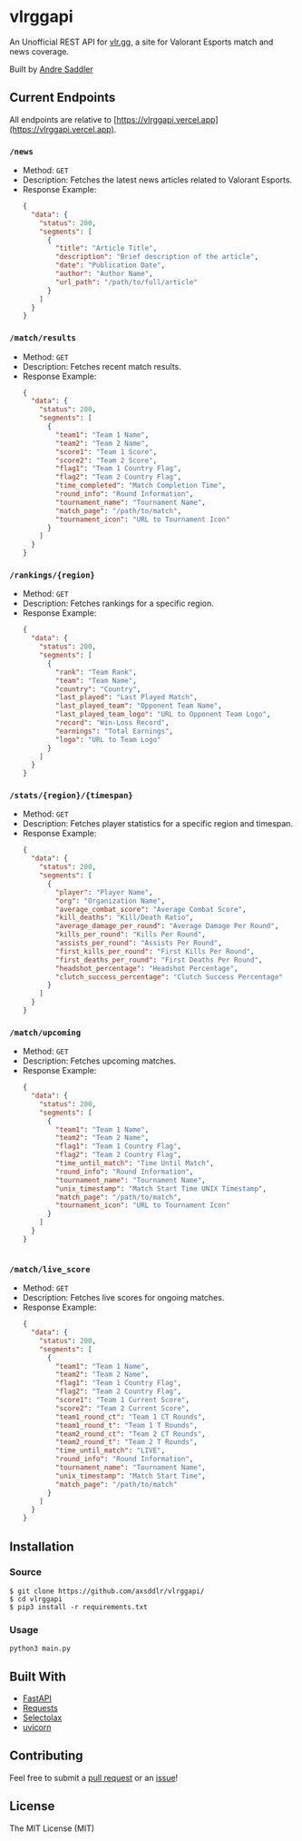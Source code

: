 # vlrggapi

An Unofficial REST API for [vlr.gg](https://www.vlr.gg/), a site for Valorant Esports match and news coverage.

Built by [Andre Saddler](https://github.com/axsddlr/)

## Current Endpoints

All endpoints are relative to [https://vlrggapi.vercel.app](https://vlrggapi.vercel.app).

### `/news`

- Method: `GET`
- Description: Fetches the latest news articles related to Valorant Esports.
- Response Example:
  ```json
  {
    "data": {
      "status": 200,
      "segments": [
        {
          "title": "Article Title",
          "description": "Brief description of the article",
          "date": "Publication Date",
          "author": "Author Name",
          "url_path": "/path/to/full/article"
        }
      ]
    }
  }
  ```

### `/match/results`

- Method: `GET`
- Description: Fetches recent match results.
- Response Example:
  ```json
  {
    "data": {
      "status": 200,
      "segments": [
        {
          "team1": "Team 1 Name",
          "team2": "Team 2 Name",
          "score1": "Team 1 Score",
          "score2": "Team 2 Score",
          "flag1": "Team 1 Country Flag",
          "flag2": "Team 2 Country Flag",
          "time_completed": "Match Completion Time",
          "round_info": "Round Information",
          "tournament_name": "Tournament Name",
          "match_page": "/path/to/match",
          "tournament_icon": "URL to Tournament Icon"
        }
      ]
    }
  }
  ```

### `/rankings/{region}`

- Method: `GET`
- Description: Fetches rankings for a specific region.
- Response Example:
  ```json
  {
    "data": {
      "status": 200,
      "segments": [
        {
          "rank": "Team Rank",
          "team": "Team Name",
          "country": "Country",
          "last_played": "Last Played Match",
          "last_played_team": "Opponent Team Name",
          "last_played_team_logo": "URL to Opponent Team Logo",
          "record": "Win-Loss Record",
          "earnings": "Total Earnings",
          "logo": "URL to Team Logo"
        }
      ]
    }
  }
  ```

### `/stats/{region}/{timespan}`

- Method: `GET`
- Description: Fetches player statistics for a specific region and timespan.
- Response Example:
  ```json
  {
    "data": {
      "status": 200,
      "segments": [
        {
          "player": "Player Name",
          "org": "Organization Name",
          "average_combat_score": "Average Combat Score",
          "kill_deaths": "Kill/Death Ratio",
          "average_damage_per_round": "Average Damage Per Round",
          "kills_per_round": "Kills Per Round",
          "assists_per_round": "Assists Per Round",
          "first_kills_per_round": "First Kills Per Round",
          "first_deaths_per_round": "First Deaths Per Round",
          "headshot_percentage": "Headshot Percentage",
          "clutch_success_percentage": "Clutch Success Percentage"
        }
      ]
    }
  }
  ```

### `/match/upcoming`

- Method: `GET`
- Description: Fetches upcoming matches.
- Response Example:
  ```json
  {
    "data": {
      "status": 200,
      "segments": [
        {
          "team1": "Team 1 Name",
          "team2": "Team 2 Name",
          "flag1": "Team 1 Country Flag",
          "flag2": "Team 2 Country Flag",
          "time_until_match": "Time Until Match",
          "round_info": "Round Information",
          "tournament_name": "Tournament Name",
          "unix_timestamp": "Match Start Time UNIX Timestamp",
          "match_page": "/path/to/match",
          "tournament_icon": "URL to Tournament Icon"
        }
      ]
    }
  }
  ```
  ```

  ```

### `/match/live_score`

- Method: `GET`
- Description: Fetches live scores for ongoing matches.
- Response Example:
  ```json
  {
    "data": {
      "status": 200,
      "segments": [
        {
          "team1": "Team 1 Name",
          "team2": "Team 2 Name",
          "flag1": "Team 1 Country Flag",
          "flag2": "Team 2 Country Flag",
          "score1": "Team 1 Current Score",
          "score2": "Team 2 Current Score",
          "team1_round_ct": "Team 1 CT Rounds",
          "team1_round_t": "Team 1 T Rounds",
          "team2_round_ct": "Team 2 CT Rounds",
          "team2_round_t": "Team 2 T Rounds",
          "time_until_match": "LIVE",
          "round_info": "Round Information",
          "tournament_name": "Tournament Name",
          "unix_timestamp": "Match Start Time",
          "match_page": "/path/to/match"
        }
      ]
    }
  }
  ```

## Installation

### Source

```
$ git clone https://github.com/axsddlr/vlrggapi/
$ cd vlrggapi
$ pip3 install -r requirements.txt
```

### Usage

```
python3 main.py
```

## Built With

- [FastAPI](https://fastapi.tiangolo.com/)
- [Requests](https://requests.readthedocs.io/en/master/)
- [Selectolax](https://github.com/rushter/selectolax)
- [uvicorn](https://www.uvicorn.org/)

## Contributing

Feel free to submit a [pull request](https://github.com/axsddlr/vlrggapi/pull/new/master) or an [issue](https://github.com/axsddlr/vlrggapi/issues/new)!

## License

The MIT License (MIT)
